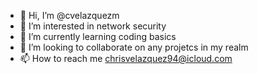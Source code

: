 - 👋 Hi, I’m @cvelazquezm
- 👀 I’m interested in network security
- 🌱 I’m currently learning coding basics
- 💞️ I’m looking to collaborate on any projetcs in my realm
- 📫 How to reach me chrisvelazquez94@icloud.com

<!---
cvelazquezm/cvelazquezm is a ✨ special ✨ repository because its `README.md` (this file) appears on your GitHub profile.
You can click the Preview link to take a look at your changes.
--->
